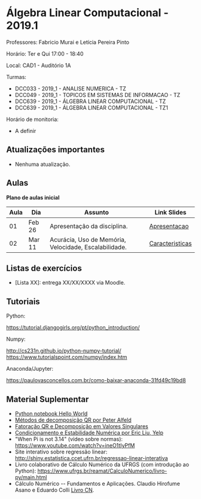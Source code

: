 ﻿Álgebra Linear Computacional - 2019.1
=====================================

Professores: Fabricio Murai e Letícia Pereira Pinto

Horário: Ter e Qui 17:00 - 18:40

Local: CAD1 - Auditório 1A

Turmas:
 
* DCC033 - 2019_1 - ANALISE NUMERICA - TZ
* DCC049 - 2019_1 - TOPICOS EM SISTEMAS DE INFORMACAO - TZ
* DCC639 - 2019_1 - ÁLGEBRA LINEAR COMPUTACIONAL - TZ
* DCC639 - 2019_1 - ÁLGEBRA LINEAR COMPUTACIONAL - TZ1


Horário de monitoria:

* A definir


Atualizações importantes
-------------------------
 * Nenhuma atualização.


Aulas
-----

**Plano de aulas inicial**

|Aula|   Dia  | Assunto | Link Slides |
|----|--------|--------------------------------------------------------------|-------------|
| 01 | Feb 26 | Apresentação da disciplina.  | [Apresentacao] |
| 02 | Mar 11 | Acurácia, Uso de Memória, Velocidade, Escalabilidade.  | [Caracteristicas] |


Listas de exercícios
--------------------
 * [Lista XX]: entrega XX/XX/XXXX via Moodle.

Tutoriais
---------
Python:

https://tutorial.djangogirls.org/pt/python_introduction/

Numpy:

http://cs231n.github.io/python-numpy-tutorial/
https://www.tutorialspoint.com/numpy/index.htm

Anaconda/Jupyter:

https://paulovasconcellos.com.br/como-baixar-anaconda-31fd49c19bd8


Material Suplementar
--------------------
 * [Python notebook Hello World](https://github.com/data-8/stat89a/blob/gh-pages/MatricesAndGraphsNB1.ipynb)
 * [Métodos de decomposição QR por Peter Alfeld](https://pdfs.semanticscholar.org/6b42/3dfa845827ca4dc57f6f1736754e938b9c58.pdf)
 * [Fatoração QR e Decomposição em Valores Singulares](http://www.cs.princeton.edu/courses/archive/fall11/cos323/notes/cos323_f11_lecture09_svd.pdf)
 * [Condicionamento e Estabilidade Numérica por Eric Liu, Yelp](http://web.mit.edu/ehliu/Public/Yelp/conditioning_and_precision.pdf)
 * "When Pi is not 3.14" (vídeo sobre normas): https://www.youtube.com/watch?v=ineO1tIyPfM
 * Site interativo sobre regressão linear: http://shiny.estatistica.ccet.ufrn.br/regressao-linear-interativa
 * Livro colaborativo de Cálculo Numérico da UFRGS (com introdução ao Python): https://www.ufrgs.br/reamat/CalculoNumerico/livro-py/main.html
 * Cálculo Numérico -- Fundamentos e Aplicações. Claudio Hirofume Asano e Eduardo Colli [Livro CN].


[Livro CN]: https://www.ime.usp.br/~asano/LivroNumerico/LivroNumerico.pdf


[Caracteristicas]: https://nbviewer.jupyter.org/github/fabriciomurai/teaching/blob/master/alc/2019.1/nbs/1.%20Why%20are%20we%20here.ipynb

[Lista SL]: ../../ancn_slides/lista1.pdf
[Lista SL2]: ../../ancn_slides/lista2.pdf
[Lista IP]: ../../ancn_slides/lista3.pdf
[Lista AC]: ../../ancn_slides/listaAC.pdf
[Lista IN]: ../../ancn_slides/listaIN.pdf
[Lista RE]: ../../ancn_slides/listaRE.pdf
[Lista 1]: http://homepages.dcc.ufmg.br/~assuncao/an/Lista01.pdf
[Gabarito 1]: http://homepages.dcc.ufmg.br/~assuncao/an/gabarito_lista_01.pdf
[Lista 2]: http://homepages.dcc.ufmg.br/~assuncao/an/Lista02.pdf
[Lista 3]: http://homepages.dcc.ufmg.br/~assuncao/an/Lista03.pdf
[Gabarito 3]: http://homepages.dcc.ufmg.br/~assuncao/an/gabarito_lista_03.pdf
[Lista 4]: http://homepages.dcc.ufmg.br/~assuncao/an/Lista04.pdf
[Lista 5]: http://homepages.dcc.ufmg.br/~assuncao/an/Lista05.pdf
[Lista 6]: http://homepages.dcc.ufmg.br/~assuncao/an/Exerc06.pdf
[Lista 7]: http://homepages.dcc.ufmg.br/~assuncao/an/Lista07.pdf
[Lista 8]: http://homepages.dcc.ufmg.br/~assuncao/an/Lista08.pdf
[Lista 9]: http://homepages.dcc.ufmg.br/~assuncao/an/Lista09.pdf

[EDOs]:../../ancn_slides/aula-solucao-edo.pdf
[Apresentacao]:../../ancn_slides/01_Apresentacao.pdf
[Otimizacao 1]:../../ancn_slides/raizes-otimizacao.pdf
[Otimizacao 2]:../../ancn_slides/raizes-otimizacao03.pdf
[TP2]:../../ancn_slides/TP2.ipynb
[TP1]:../../ancn_slides/TP1.ipynb
[Otimizacao]:https://nbviewer.jupyter.org/github/fabriciomurai/teaching/blob/master/ancn_slides/MinimosLocais.ipynb
[GaussLegendre]:https://nbviewer.jupyter.org/github/fabriciomurai/teaching/blob/master/ancn_slides/GaussLegendre.ipynb
[ErroIntegracao]:https://nbviewer.jupyter.org/github/fabriciomurai/teaching/blob/master/ancn_slides/ErroIntegracao.ipynb
[QuadradosMinimosLinear]:https://nbviewer.jupyter.org/github/fabriciomurai/teaching/blob/master/ancn_slides/QuadradosMinimosLinear.ipynb
[RaizesEquacoes]:https://nbviewer.jupyter.org/github/fabriciomurai/teaching/blob/master/ancn_slides/RaizesEquacoes.ipynb
[BaseadosAproxLinear]:https://nbviewer.jupyter.org/github/fabriciomurai/teaching/blob/master/ancn_slides/BaseadosAproxLinear.ipynb
[BaseadosTangente]:https://nbviewer.jupyter.org/github/fabriciomurai/teaching/blob/master/ancn_slides/BaseadosTangente.ipynb
[Otimizacao]:https://nbviewer.jupyter.org/github/fabriciomurai/teaching/blob/master/ancn_slides/MinimosLocais.ipynb
[RegressaoLinear]:https://nbviewer.jupyter.org/github/fabriciomurai/teaching/blob/master/ancn_slides/RegressaoLinear.ipynb
[AjusteCurvas]:https://nbviewer.jupyter.org/github/fabriciomurai/teaching/blob/master/ancn_slides/AjusteCurvas.ipynb
[SelecaoModelo]:https://nbviewer.jupyter.org/github/fabriciomurai/teaching/blob/master/ancn_slides/SelecaoModelo.ipynb
[IntegracaoNumerica]:https://nbviewer.jupyter.org/github/fabriciomurai/teaching/blob/master/ancn_slides/IntegracaoNumerica.ipynb
[NewtonCotes]:https://nbviewer.jupyter.org/github/fabriciomurai/teaching/blob/master/ancn_slides/NewtonCotes.ipynb
[InterpolacaoPolinomial]:https://nbviewer.jupyter.org/github/fabriciomurai/teaching/blob/master/ancn_slides/InterpolacaoPolinomial.ipynb
[InterpolacaoLagrange]:https://nbviewer.jupyter.org/github/fabriciomurai/teaching/blob/master/ancn_slides/InterpolacaoLagrange.ipynb
[ErroTruncamento]:https://nbviewer.jupyter.org/github/fabriciomurai/teaching/blob/master/ancn_slides/ErroTruncamento.ipynb
[InterpolacaoNewton]:https://nbviewer.jupyter.org/github/fabriciomurai/teaching/blob/master/ancn_slides/InterpolacaoNewton.ipynb
[Notebook PF]:https://nbviewer.jupyter.org/github/fabriciomurai/teaching/blob/master/ancn_slides/PontoFlutuante.ipynb
[Revisao AL]:https://nbviewer.jupyter.org/github/fabriciomurai/teaching/blob/master/ancn_slides/RevisaoAL.ipynb
[Fatoracao LU]:https://nbviewer.jupyter.org/github/fabriciomurai/teaching/blob/master/ancn_slides/FatoracaoLU.ipynb
[Cholesky]:https://nbviewer.jupyter.org/github/fabriciomurai/teaching/blob/master/ancn_slides/Cholesky.ipynb
[SVD]:https://nbviewer.jupyter.org/github/fabriciomurai/teaching/blob/master/ancn_slides/SVD.ipynb
[UsoDecomposicao]:https://nbviewer.jupyter.org/github/fabriciomurai/teaching/blob/master/ancn_slides/UsoDecomposicao.ipynb
[NumeroCondicao]:https://nbviewer.jupyter.org/github/fabriciomurai/teaching/blob/master/ancn_slides/NumeroCondicao.ipynb
[DecomposicaoEspectral]:https://nbviewer.jupyter.org/github/fabriciomurai/teaching/blob/master/ancn_slides/DecomposicaoEspectral.ipynb


[00-Intro]: ../../ancn_slides/00te-Intro.pdf
[01-Pseudo]: ../../ancn_slides/01-Conceitos.pdf
[02-SL]: ../../ancn_slides/02-SistemasLineares.pdf
[02-AL]: ../../ancn_slides/A02-RevisaoAL.pdf
[03-SN]: ../../ancn_slides/A03-SistemasNumericos.pdf
[04-SL]: ../../ancn_slides/A04-SistemasLineares.pdf
[Aula05]: ../../ancn_slides/A05-DecomposicaoLU.pdf
[Aula06]: ../../ancn_slides/A06-Cholesky.pdf
[Aula07]: ../../ancn_slides/A07-UsoDecomposicao.pdf
[Aula08]: ../../ancn_slides/A08-Condicionamento.pdf
[Aula09]: ../../ancn_slides/A09-Interpolacao.pdf
[Aula10]: ../../ancn_slides/A10-PolinomioNewton.pdf
[Aula11]: ../../ancn_slides/A11-GregoryNewton.pdf
[Aula12]: ../../ancn_slides/A12-ErroInterpolacao.pdf
[Erros]: ../../ancn_slides/PontoFlutuanteErros.pdf
[QRdecomp]: ../../ancn_slides/QRdecomp.pdf
[QuizzTeorico]: ../../ancn_slides/quizz-theory.pdf
[GabaritoTeorico]: ../../ancn_slides/gabarito-theory.pdf
[Quizz01]: ../../ancn_slides/quizz01.pdf
[Quizz02]: ../../ancn_slides/gabarito02.pdf
[Quizz03]: ../../ancn_slides/gabarito03.pdf
[Quizz04]: ../../ancn_slides/gabarito04.pdf
[Quizz05]: ../../ancn_slides/gabarito05.pdf
[Quizz06]: ../../ancn_slides/gabarito06.pdf
[Quizz07]: ../../ancn_slides/gabarito07.pdf
[Quizz08]: ../../ancn_slides/gabarito08.pdf
[Quizz09]: ../../ancn_slides/gabarito09.pdf
[Maratona]: ../../ancn_slides/divulgacao-maratona.pdf
[Notas]: https://docs.google.com/spreadsheets/d/1s3jH3t-UhV2gQFDU8lJxeavxx06HK-6vq22bMz0Gnp4/edit?usp=sharing
[Formulario]: http://homepages.dcc.ufmg.br/~lcerf/slides/formulario.pdf

[P2-Notas]: https://drive.google.com/open?id=1ZbdjVT78HYdY5fVuoqiAxi1AelN-ngjD53r5_XgiG2s
[P1-Stats]: ../../ancn_slides/p1_stats.pdf
[P2-Stats]: ../../ancn_slides/p2_stats.pdf
[P1-Notas]: ../../ancn_slides/p1_notas_an.pdf
[Aula09]: ../../ancn_slides/A09-Interpolacao.pdf
[03-Interpolacao]: ../../ancn_slides/03-InterpolacaoPolinomial.pdf

